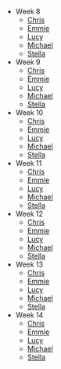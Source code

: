 * Week 8
    * [Chris](/individual_report/week8/chris.md)
    * [Emmie](/individual_report/week8/emmie.md)
    * [Lucy](/individual_report/week8/lucy.md)
    * [Michael](/individual_report/week8/michael.md)
    * [Stella](/individual_report/week8/stella.md)
* Week 9
    * [Chris](/individual_report/week9/chris.md)
    * [Emmie](/individual_report/week9/emmie.md)
    * [Lucy](/individual_report/week9/lucy.md)
    * [Michael](/individual_report/week9/michael.md)
    * [Stella](/individual_report/week9/stella.md)
* Week 10
    * [Chris](/individual_report/week10/chris.md)
    * [Emmie](/individual_report/week10/emmie.md)
    * [Lucy](/individual_report/week10/lucy.md)
    * [Michael](/individual_report/week10/michael.md)
    * [Stella](/individual_report/week10/stella.md)
* Week 11
    * [Chris](/individual_report/week11/chris.md)
    * [Emmie](/individual_report/week11/emmie.md)
    * [Lucy](/individual_report/week11/lucy.md)
    * [Michael](/individual_report/week11/michael.md)
    * [Stella](/individual_report/week11/stella.md)
* Week 12
    * [Chris](/individual_report/week12/chris.md)
    * [Emmie](/individual_report/week12/emmie.md)
    * [Lucy](/individual_report/week12/lucy.md)
    * [Michael](/individual_report/week12/michael.md)
    * [Stella](/individual_report/week12/stella.md)
* Week 13
    * [Chris](/individual_report/week13/chris.md)
    * [Emmie](/individual_report/week13/emmie.md)
    * [Lucy](/individual_report/week13/lucy.md)
    * [Michael](/individual_report/week13/michael.md)
    * [Stella](/individual_report/week13/stella.md)
* Week 14
    * [Chris](/individual_report/week14/chris.md)
    * [Emmie](/individual_report/week14/emmie.md)
    * [Lucy](/individual_report/week14/lucy.md)
    * [Michael](/individual_report/week14/michael.md)
    * [Stella](/individual_report/week14/stella.md)



